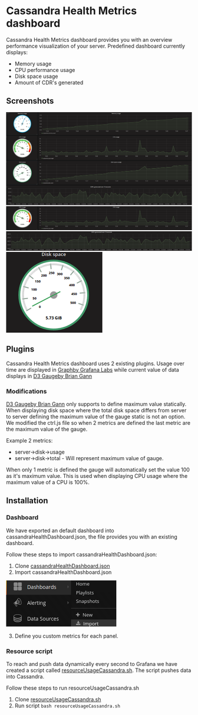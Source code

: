# Cassandra Health Metrics dashboard
Cassandra Health Metrics dashboard provides you with an overview performance visualization of your server.
Predefined dashboard currently displays:
- Memory usage
- CPU performance usage
- Disk space usage
- Amount of CDR's generated

## Screenshots

![image of import](src/img/dashboard.png)
![image of dashboardCPU](src/img/dashboardCPU.png)
![image of dashboardCDR](src/img/dashboardCDR.png)
![image of dashboardDiskSpace](src/img/dashboardDiskGauge.png)


## Plugins
Cassandra Health Metrics dashboard uses 2 existing plugins.
Usage over time are displayed in [Graphby Grafana Labs](https://grafana.com/plugins/graph) while current value of data displays in [D3 Gaugeby Brian Gann](https://github.com/briangann/grafana-gauge-panel)

### Modifications
[D3 Gaugeby Brian Gann](https://github.com/briangann/grafana-gauge-panel) only supports to define maximum value statically. When displaying disk space where the total disk space differs from server to server defining the maximum value of the gauge static is not an option. We modified the ctrl.js file so when 2 metrics are defined the last metric are the maximum value of the gauge.

Example 2 metrics:
- server->disk->usage
- server->disk->total - Will represent maximum value of gauge.

When only 1 metric is defined the gauge will automatically set the value 100 as it's maximum value. This is used when displaying CPU usage where the maximum value of a CPU is 100%.

## Installation

### Dashboard
We have exported an default dashboard into cassandraHealthDashboard.json, the file provides you with an existing dashboard.

Follow these steps to import cassandraHealthDashboard.json:
1. Clone [cassandraHealthDashboard.json](https://github.com/flygare/QvantelFrontend/blob/cassandrahealth/grafana-gauge-panel/cassandraHealthDashboard.json)
2. Import cassandraHealthDashboard.json

![image of import](src/img/import.png)

3. Define you custom metrics for each panel.

### Resource script
To reach and push data dynamically every second to Grafana we have created a script called [resourceUsageCassandra.sh](https://github.com/flygare/QvantelFrontend/blob/cassandrahealth/grafana-gauge-panel/resourceUsageCassandra.sh). The script pushes data into Cassandra.

Follow these steps to run resourceUsageCassandra.sh
1. Clone [resourceUsageCassandra.sh](https://github.com/flygare/QvantelFrontend/blob/cassandrahealth/grafana-gauge-panel/resourceUsageCassandra.sh)
2. Run script `bash resourceUsageCassandra.sh`

